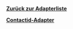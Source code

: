 [**Zurück zur Adapterliste**](/adapterref/adapterliste.md)

[**Contactid-Adapter**](/adapterref/docs/iobroker.contactid/de/README.md)
